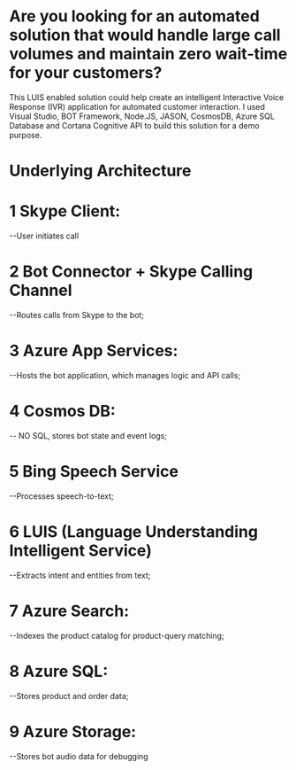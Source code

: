# Are you looking for an automated solution that would handle large call volumes and maintain zero wait-time for your customers?

This LUIS enabled solution could help create an intelligent Interactive Voice Response (IVR) application for automated customer interaction. I used Visual Studio, BOT Framework, Node.JS, JASON, CosmosDB, Azure SQL Database and Cortana Cognitive API to build this solution for a demo purpose.


# Underlying Architecture

# 1 Skype Client: 
  --User initiates call 
# 2 Bot Connector + Skype Calling Channel
  --Routes calls from Skype to the bot; 
# 3 Azure App Services: 
  --Hosts the bot application, which manages logic and API calls; 
# 4 Cosmos DB: 
  -- NO SQL, stores bot state and event logs; 
# 5 Bing Speech Service
  --Processes speech-to-text; 
# 6 LUIS (Language Understanding Intelligent Service) 
  --Extracts intent and entities from text; 
# 7 Azure Search: 
  --Indexes the product catalog for product-query matching; 
# 8 Azure SQL: 
  --Stores product and order data; 
# 9 Azure Storage: 
  --Stores bot audio data for debugging

